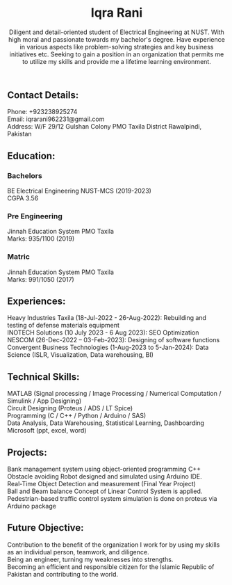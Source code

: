 <html lang="en">

<head>
    <meta charset="UTF-8">
    <meta http-equiv="X-UA-Compatible" content="IE=edge">
    <meta name="viewport" content="width=device-width, initial-scale=1.0">
 <body>
    <header>
        <h1>Iqra Rani</h1>
        <p>Diligent and detail-oriented student of Electrical Engineering at NUST. With high moral and passionate towards my bachelor's degree. Have experience in various aspects like problem-solving strategies and key business initiatives etc. Seeking to gain a position in an organization that permits me to utilize my skills and provide me a lifetime learning environment.</p>
    </header>
 <h2>Contact Details:</h2>
        <p>
            Phone: +923238925274<br>
            Email: iqrarani962231@gmail.com<br>
            Address: W/F 29/12 Gulshan Colony PMO Taxila District Rawalpindi, Pakistan
        </p>
<h2>Education:</h2>
        <h3>Bachelors</h3>
        <p>BE Electrical Engineering NUST-MCS (2019-2023)<br>CGPA 3.56</p>
<h3>Pre Engineering</h3>
        <p>Jinnah Education System PMO Taxila<br>Marks: 935/1100 (2019)</p>
 <h3>Matric</h3>
        <p>Jinnah Education System PMO Taxila<br>Marks: 991/1050 (2017)</p>
<h2>Experiences:</h2>
        <p>
            Heavy Industries Taxila (18-Jul-2022 - 26-Aug-2022): Rebuilding and testing of defense materials equipment<br>
            INOTECH Solutions (10 July 2023 - 6 Aug 2023): SEO Optimization<br>
            NESCOM (26-Dec-2022 – 03-Feb-2023): Designing of software functions<br>
            Convergent Business Technologies (1-Aug-2023 to 5-Jan-2024): Data Science (ISLR, Visualization, Data warehousing, BI)
        </p>
<h2>Technical Skills:</h2>
        <p>
            MATLAB (Signal processing / Image Processing / Numerical Computation / Simulink / App Designing)<br>
            Circuit Designing (Proteus / ADS / LT Spice)<br>
            Programming (C / C++ / Python / Arduino / SAS)<br>
            Data Analysis, Data Warehousing, Statistical Learning, Dashboarding<br>
            Microsoft (ppt, excel, word)
        </p>
  <h2>Projects:</h2>
        <p>
            Bank management system using object-oriented programming C++<br>
            Obstacle avoiding Robot designed and simulated using Arduino IDE.<br>
            Real-Time Object Detection and measurement (Final Year Project)<br>
            Ball and Beam balance Concept of Linear Control System is applied.<br>
            Pedestrian-based traffic control system simulation is done on proteus via Arduino package
        </p>
 <h2>Future Objective:</h2>
        <p>
            Contribution to the benefit of the organization I work for by using my skills as an individual person, teamwork, and diligence.<br>
            Being an engineer, turning my weaknesses into strengths.<br>
            Becoming an efficient and responsible citizen for the Islamic Republic of Pakistan and contributing to the world.
        </p>    
  </body>

</html>   
